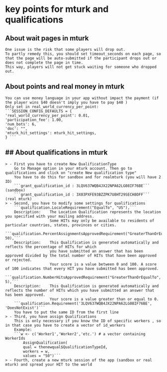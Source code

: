 key points for mturk and qualifications
===================
## <i class="icon-pencil"></i> 
About wait pages in mturk
----------------------------
	One issue is the risk that some players will drop out.
	To partly remedy this, you should set timeout_seconds on each page, so that the page will be auto-submitted if the participant drops out or does not complete the page in time.
	This way, players will not get stuck waiting for someone who dropped out.
## <i class="icon-pencil"></i> 
About points and real money in mturk
----------------------------
	You can use money language in your app without impact the payment (if the player wins $40 doesn't imply you have to pay $40 )
	Only set in real_world_currency_per_point: 
	```SESSION_CONFIG_DEFAULTS = {
    'real_world_currency_per_point': 0.01,
    'participation_fee': 1.00,
    'num_bots': 6,
    'doc': "",
    'mturk_hit_settings': mturk_hit_settings,
	} ```

	
##<i class="icon-pencil"></i> 
About qualifications in mturk
--------------------------------
	> - First you have to create New QualificationType
		Go to Manage option in your mturk account. Then go to qualifications and click on "create New qualification type"
		You have to do this for sandbox and for realmturk (you will have 2 ID)
		```grant_qualification_id : 3LQV637WQB4JX22NPA62LG08IF76BE``` (sandbox)
		```grant_qualification_id : 3X03PXFE93BZZPK7U8HT29SECH8OFF``` (real mturk)
	> - Second, you have to modify some settings for qualifications
        ```qualification.LocaleRequirement("EqualTo", "US"),```
		Description:	The Location Qualification represents the location you specified with your mailing address. 
						Some HITs may only be available to residents of particular countries, states, provinces or cities.
		```qualification.PercentAssignmentsApprovedRequirement("GreaterThanOrEqualTo", 50),```
		Description:	This Qualification is generated automatically and reflects the percentage of HITs for which 
						you have submitted an answer that has been approved divided by the total number of HITs that have been approved or rejected. 
						Your score is a value between 0 and 100. A score of 100 indicates that every HIT you have submitted has been approved.
		```qualification.NumberHitsApprovedRequirement("GreaterThanOrEqualTo", 5),```
		Description:	This Qualification is generated automatically and reflects the number of HITs which you have submitted an answer that has been approved.
						Your score is a value greater than or equal to 0.
		```qualification.Requirement('3LQV637WQB4JX22NPA62LG08IF76BE', 'DoesNotExist')```
		You have to put the same ID from the first line
	> - Third, you have assign Qualifications 
		This is only necessary if you know the ID of specific workers , so in that case you have to create a vector of id_workers 
		Example:
		```w <- c('Worker1','Worker2','etc.') # a vector containing WorkerIds
			AssignQualification(
			qual = thenewqual$QualificationTypeId,
			workers = w,
			values = "50")```
	> - Fourth, create a new mturk session of the app (sandbox or real mturk) and spread your HIT to the world
